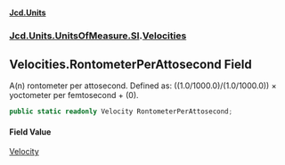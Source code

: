 #### [Jcd.Units](index.md 'index')
### [Jcd.Units.UnitsOfMeasure.SI](Jcd.Units.UnitsOfMeasure.SI.md 'Jcd.Units.UnitsOfMeasure.SI').[Velocities](Velocities.md 'Jcd.Units.UnitsOfMeasure.SI.Velocities')

## Velocities.RontometerPerAttosecond Field

A(n) rontometer per attosecond. Defined as: ((1.0/1000.0)/(1.0/1000.0)) × yoctometer per femtosecond + (0).

```csharp
public static readonly Velocity RontometerPerAttosecond;
```

#### Field Value
[Velocity](Velocity.md 'Jcd.Units.UnitTypes.Velocity')